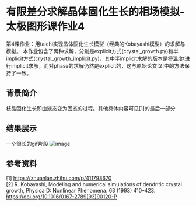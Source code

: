# 有限差分求解晶体固化生长的相场模拟-太极图形课作业4
第4课作业：用taichi实现晶体固化生长模型（经典的Kobayashi模型）的求解与模拟。
本作业包含了两种求解，分别是explicit方式(crystal_growth.py)和半implicit方式(crystal_growth_implicit.py)，其中半implicit求解的版本是将温度t进行implicit求解，而对phase的求解仍然是explicit的，这与原始论文[2]中的方法保持了一致。

## 背景简介
枝晶固化生长即由液态变为固态的过程。其他具体内容可见[1]的最后一部分

## 结果展示
一个很长的gif片段
![image](https://github.com/tlcui/crystal_growth-homework4/blob/master/crystal_growth.gif)

## 参考资料
[1] https://zhuanlan.zhihu.com/p/411798670  
[2] R. Kobayashi, Modeling and numerical simulations of dendritic crystal growth, Physica D: Nonlinear Phenomena. 63 (1993) 410–423. https://doi.org/10.1016/0167-2789(93)90120-P
